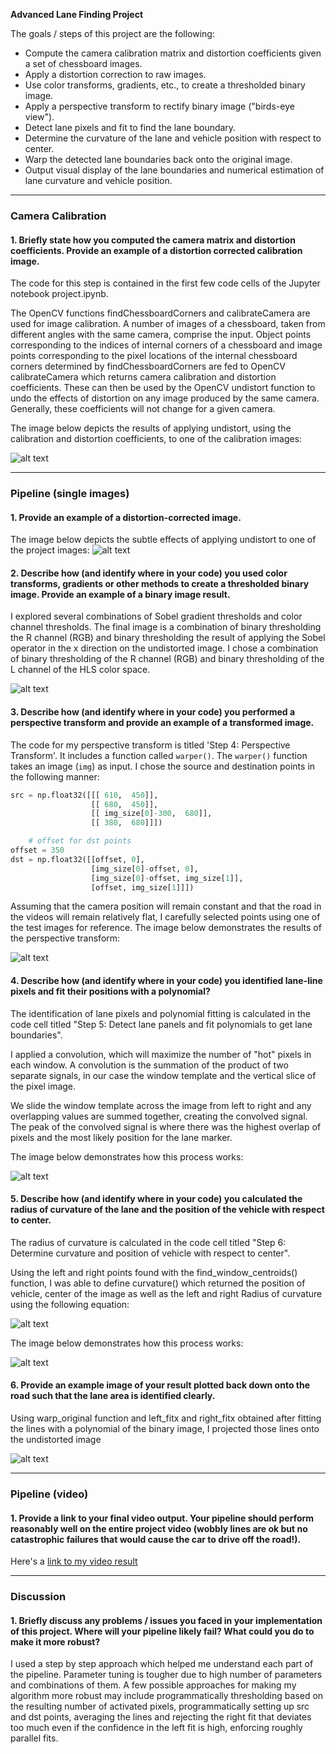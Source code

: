 **Advanced Lane Finding Project**

The goals / steps of this project are the following:

* Compute the camera calibration matrix and distortion coefficients given a set of chessboard images.
* Apply a distortion correction to raw images.
* Use color transforms, gradients, etc., to create a thresholded binary image.
* Apply a perspective transform to rectify binary image ("birds-eye view").
* Detect lane pixels and fit to find the lane boundary.
* Determine the curvature of the lane and vehicle position with respect to center.
* Warp the detected lane boundaries back onto the original image.
* Output visual display of the lane boundaries and numerical estimation of lane curvature and vehicle position.

[//]: # (Image References)

[undistort]: undistort.png
[undistort2]: undistort2.png
[binary]: binary.png
[perspective_transform]: perspective_transform.png
[polyfit]: polyfit.png
[formula]: formula.png
[curvature]: curvature.png
[warp_back]: warp_back.png

---

### Camera Calibration

#### 1. Briefly state how you computed the camera matrix and distortion coefficients. Provide an example of a distortion corrected calibration image.

The code for this step is contained in the first few code cells of the Jupyter notebook project.ipynb.  

The OpenCV functions findChessboardCorners and calibrateCamera are used for image calibration. A number of images of a chessboard, taken from different angles with the same camera, comprise the input. Object points corresponding to the indices of internal corners of a chessboard and image points corresponding to the pixel locations of the internal chessboard corners determined by findChessboardCorners are fed to OpenCV calibrateCamera which returns camera calibration and distortion coefficients. These can then be used by the OpenCV undistort function to undo the effects of distortion on any image produced by the same camera. Generally, these coefficients will not change for a given camera. 

The image below depicts the results of applying undistort, using the calibration and distortion coefficients, to one of the calibration images:

![alt text][undistort]

---

### Pipeline (single images)

#### 1. Provide an example of a distortion-corrected image.

The image below depicts the subtle effects of applying undistort to one of the project images:
![alt text][undistort2]

#### 2. Describe how (and identify where in your code) you used color transforms, gradients or other methods to create a thresholded binary image.  Provide an example of a binary image result.

I explored several combinations of Sobel gradient thresholds and color channel thresholds. The final image is a combination of binary thresholding the R channel (RGB) and binary thresholding the result of applying the Sobel operator in the x direction on the undistorted image. I chose a combination of binary thresholding of the R channel (RGB) and binary thresholding of the L channel of the HLS color space. 

![alt text][binary]

#### 3. Describe how (and identify where in your code) you performed a perspective transform and provide an example of a transformed image.

The code for my perspective transform is titled 'Step 4: Perspective Transform'. It includes a function called `warper()`.  The `warper()` function takes an image (`img`) as input.  I chose the source and destination points in the following manner:

```python
src = np.float32([[[ 610,  450]], 
                  [[ 680,  450]], 
                  [[ img_size[0]-300,  680]],
                  [[ 380,  680]]])

    # offset for dst points
offset = 350 
dst = np.float32([[offset, 0], 
                  [img_size[0]-offset, 0], 
                  [img_size[0]-offset, img_size[1]], 
                  [offset, img_size[1]]])
```

Assuming that the camera position will remain constant and that the road in the videos will remain relatively flat, I carefully selected points using one of the test images for reference. The image below demonstrates the results of the perspective transform:

![alt text][perspective_transform]

#### 4. Describe how (and identify where in your code) you identified lane-line pixels and fit their positions with a polynomial?

The identification of lane pixels and polynomial fitting is calculated in the code cell titled "Step 5: Detect lane panels and fit polynomials to get lane boundaries".

I applied a convolution, which will maximize the number of "hot" pixels in each window. A convolution is the summation of the product of two separate signals, in our case the window template and the vertical slice of the pixel image.

We slide the window template across the image from left to right and any overlapping values are summed together, creating the convolved signal. The peak of the convolved signal is where there was the highest overlap of pixels and the most likely position for the lane marker.

The image below demonstrates how this process works:

![alt text][polyfit]


#### 5. Describe how (and identify where in your code) you calculated the radius of curvature of the lane and the position of the vehicle with respect to center.

The radius of curvature is calculated in the code cell titled "Step 6: Determine curvature and position of vehicle with respect to center".

Using the left and right points found with the find_window_centroids() function, I was able to define curvature() which returned the position of vehicle, center of the image as well as the left and right Radius of curvature using the following equation:

![alt text][formula]

The image below demonstrates how this process works:

![alt text][curvature]


#### 6. Provide an example image of your result plotted back down onto the road such that the lane area is identified clearly.

Using warp_original function and left_fitx and right_fitx obtained after fitting the lines with a polynomial of the binary image, I projected those lines onto the undistorted image

![alt text][warp_back]

---

### Pipeline (video)

#### 1. Provide a link to your final video output.  Your pipeline should perform reasonably well on the entire project video (wobbly lines are ok but no catastrophic failures that would cause the car to drive off the road!).

Here's a [link to my video result](project_video_output.mp4)

---

### Discussion

#### 1. Briefly discuss any problems / issues you faced in your implementation of this project.  Where will your pipeline likely fail?  What could you do to make it more robust?

I used a step by step approach which helped me understand each part of the pipeline. Parameter tuning is tougher due to high number of parameters and combinations of them. A few possible approaches for making my algorithm more robust may include programmatically thresholding based on the resulting number of activated pixels, programmatically setting up src and dst points, averaging the lines and rejecting the right fit that deviates too much even if the confidence in the left fit is high, enforcing roughly parallel fits.
